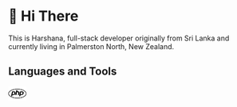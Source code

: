 # :wave: Hi There 

This is Harshana, full-stack developer originally from Sri Lanka and currently living in Palmerston North, New Zealand.

## Languages and Tools

<!-- ![alt text](https://github.com/harshanajayarathna/harshanajayarathna/blob/main/assets/php.png) -->
<img src="https://github.com/harshanajayarathna/harshanajayarathna/blob/main/assets/php.png" width="36" />





<!--
**harshanajayarathna/harshanajayarathna** is a ✨ _special_ ✨ repository because its `README.md` (this file) appears on your GitHub profile.

Here are some ideas to get you started:

- 🔭 I’m currently working on ...
- 🌱 I’m currently learning ...
- 👯 I’m looking to collaborate on ...
- 🤔 I’m looking for help with ...
- 💬 Ask me about ...
- 📫 How to reach me: ...
- 😄 Pronouns: ...
- ⚡ Fun fact: ...
-->
